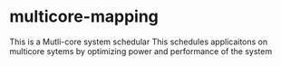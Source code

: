 # multicore-mapping

This is a Mutli-core system schedular 
This schedules applicaitons on multicore sytems by optimizing power and performance of the system  

